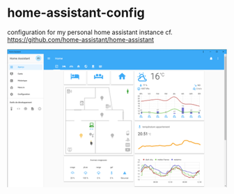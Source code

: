 # home-assistant-config
configuration for my personal home assistant instance
cf. https://github.com/home-assistant/home-assistant

![example](example/example.png)